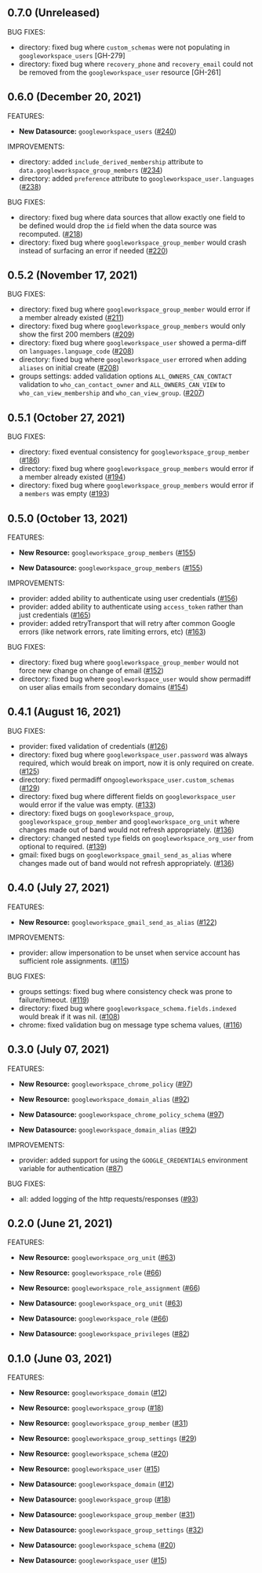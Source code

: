 ## 0.7.0 (Unreleased)

BUG FIXES:

* directory: fixed bug where `custom_schemas` were not populating in `googleworkspace_users` [GH-279]
* directory: fixed bug where `recovery_phone` and `recovery_email` could not be removed from the `googleworkspace_user` resource [GH-261]

## 0.6.0 (December 20, 2021)

FEATURES:

* **New Datasource:** `googleworkspace_users` ([#240](https://github.com/hashicorp/terraform-provider-googleworkspace/issues/240))

IMPROVEMENTS:

* directory: added `include_derived_membership` attribute to `data.googleworkspace_group_members` ([#234](https://github.com/hashicorp/terraform-provider-googleworkspace/issues/234))
* directory: added `preference` attribute to `googleworkspace_user.languages` ([#238](https://github.com/hashicorp/terraform-provider-googleworkspace/issues/238))

BUG FIXES:

* directory: fixed bug where data sources that allow exactly one field to be defined would drop the `id` field when the data source was recomputed. ([#218](https://github.com/hashicorp/terraform-provider-googleworkspace/issues/218))
* directory: fixed bug where `googleworkspace_group_member` would crash instead of surfacing an error if needed ([#220](https://github.com/hashicorp/terraform-provider-googleworkspace/issues/220))

## 0.5.2 (November 17, 2021)

BUG FIXES:

* directory: fixed bug where `googleworkspace_group_member` would error if a member already existed ([#211](https://github.com/hashicorp/terraform-provider-googleworkspace/issues/211))
* directory: fixed bug where `googleworkspace_group_members` would only show the first 200 members ([#209](https://github.com/hashicorp/terraform-provider-googleworkspace/issues/209))
* directory: fixed bug where `googleworkspace_user` showed a perma-diff on `languages.language_code` ([#208](https://github.com/hashicorp/terraform-provider-googleworkspace/issues/208))
* directory: fixed bug where `googleworkspace_user` errored when adding `aliases` on initial create ([#208](https://github.com/hashicorp/terraform-provider-googleworkspace/issues/208))
* groups settings: added validation options `ALL_OWNERS_CAN_CONTACT` validation to `who_can_contact_owner` and `ALL_OWNERS_CAN_VIEW` to `who_can_view_membership` and `who_can_view_group`. ([#207](https://github.com/hashicorp/terraform-provider-googleworkspace/issues/207))

## 0.5.1 (October 27, 2021)

BUG FIXES:

* directory: fixed eventual consistency for `googleworkspace_group_member` ([#186](https://github.com/hashicorp/terraform-provider-googleworkspace/issues/186))
* directory: fixed bug where `googleworkspace_group_members` would error if a member already existed ([#194](https://github.com/hashicorp/terraform-provider-googleworkspace/issues/194))
* directory: fixed bug where `googleworkspace_group_members` would error if a `members` was empty ([#193](https://github.com/hashicorp/terraform-provider-googleworkspace/issues/193))

## 0.5.0 (October 13, 2021)

FEATURES:

* **New Resource:**   `googleworkspace_group_members` ([#155](https://github.com/hashicorp/terraform-provider-googleworkspace/issues/155))

* **New Datasource:** `googleworkspace_group_members` ([#155](https://github.com/hashicorp/terraform-provider-googleworkspace/issues/155))

IMPROVEMENTS:

* provider: added ability to authenticate using user credentials ([#156](https://github.com/hashicorp/terraform-provider-googleworkspace/issues/156))
* provider: added ability to authenticate using `access_token` rather than just credentials ([#165](https://github.com/hashicorp/terraform-provider-googleworkspace/issues/165))
* provider: added retryTransport that will retry after common Google errors (like network errors, rate limiting errors, etc) ([#163](https://github.com/hashicorp/terraform-provider-googleworkspace/issues/163))

BUG FIXES:

* directory: fixed bug where `googleworkspace_group_member` would not force new change on change of email ([#152](https://github.com/hashicorp/terraform-provider-googleworkspace/issues/152))
* directory: fixed bug where `googleworkspace_user` would show permadiff on user alias emails from secondary domains ([#154](https://github.com/hashicorp/terraform-provider-googleworkspace/issues/154))

## 0.4.1 (August 16, 2021)

BUG FIXES:

* provider: fixed validation of credentials ([#126](https://github.com/hashicorp/terraform-provider-googleworkspace/issues/126))
* directory: fixed bug where `googleworkspace_user.password` was always required, which would break on import, now it is only required on create. ([#125](https://github.com/hashicorp/terraform-provider-googleworkspace/issues/125))
* directory: fixed permadiff on`googleworkspace_user.custom_schemas` ([#129](https://github.com/hashicorp/terraform-provider-googleworkspace/issues/129))
* directory: fixed bug where different fields on `googleworkspace_user` would error if the value was empty. ([#133](https://github.com/hashicorp/terraform-provider-googleworkspace/issues/133))
* directory: fixed bugs on `googleworkspace_group`, `googleworkspace_group_member` and `googleworkspace_org_unit` where changes made out of band would not refresh appropriately. ([#136](https://github.com/hashicorp/terraform-provider-googleworkspace/issues/136))
* directory: changed nested `type` fields on `googleworkspace_org_user` from optional to required. ([#139](https://github.com/hashicorp/terraform-provider-googleworkspace/issues/139))
* gmail: fixed bugs on `googleworkspace_gmail_send_as_alias` where changes made out of band would not refresh appropriately. ([#136](https://github.com/hashicorp/terraform-provider-googleworkspace/issues/136))

## 0.4.0 (July 27, 2021)

FEATURES:

* **New Resource:** `googleworkspace_gmail_send_as_alias` ([#122](https://github.com/hashicorp/terraform-provider-googleworkspace/issues/122))

IMPROVEMENTS:

* provider: allow impersonation to be unset when service account has sufficient role assignments. ([#115](https://github.com/hashicorp/terraform-provider-googleworkspace/issues/115))

BUG FIXES:

* groups settings: fixed bug where consistency check was prone to failure/timeout. ([#119](https://github.com/hashicorp/terraform-provider-googleworkspace/issues/119))
* directory: fixed bug where `googleworkspace_schema.fields.indexed` would break if it was nil. ([#108](https://github.com/hashicorp/terraform-provider-googleworkspace/issues/108))
* chrome: fixed validation bug on message type schema values, ([#116](https://github.com/hashicorp/terraform-provider-googleworkspace/issues/116))

## 0.3.0 (July 07, 2021)

FEATURES:

* **New Resource:** `googleworkspace_chrome_policy` ([#97](https://github.com/hashicorp/terraform-provider-googleworkspace/issues/97))
* **New Resource:** `googleworkspace_domain_alias` ([#92](https://github.com/hashicorp/terraform-provider-googleworkspace/issues/92))

* **New Datasource:**   `googleworkspace_chrome_policy_schema` ([#97](https://github.com/hashicorp/terraform-provider-googleworkspace/issues/97))
* **New Datasource:**   `googleworkspace_domain_alias` ([#92](https://github.com/hashicorp/terraform-provider-googleworkspace/issues/92))

IMPROVEMENTS:

* provider: added support for using the `GOOGLE_CREDENTIALS` environment variable for authentication ([#87](https://github.com/hashicorp/terraform-provider-googleworkspace/issues/87))

BUG FIXES:

* all: added logging of the http requests/responses ([#93](https://github.com/hashicorp/terraform-provider-googleworkspace/issues/93))

## 0.2.0 (June 21, 2021)

FEATURES:

* **New Resource:** `googleworkspace_org_unit` ([#63](https://github.com/hashicorp/terraform-provider-googleworkspace/issues/63))
* **New Resource:** `googleworkspace_role` ([#66](https://github.com/hashicorp/terraform-provider-googleworkspace/issues/66))
* **New Resource:** `googleworkspace_role_assignment` ([#66](https://github.com/hashicorp/terraform-provider-googleworkspace/issues/66))

* **New Datasource:**   `googleworkspace_org_unit` ([#63](https://github.com/hashicorp/terraform-provider-googleworkspace/issues/63))
* **New Datasource:**   `googleworkspace_role` ([#66](https://github.com/hashicorp/terraform-provider-googleworkspace/issues/66))
* **New Datasource:**   `googleworkspace_privileges` ([#82](https://github.com/hashicorp/terraform-provider-googleworkspace/issues/82))

## 0.1.0 (June 03, 2021)

FEATURES:

* **New Resource:** `googleworkspace_domain` ([#12](https://github.com/hashicorp/terraform-provider-googleworkspace/issues/12))
* **New Resource:** `googleworkspace_group` ([#18](https://github.com/hashicorp/terraform-provider-googleworkspace/issues/18))
* **New Resource:** `googleworkspace_group_member` ([#31](https://github.com/hashicorp/terraform-provider-googleworkspace/issues/31))
* **New Resource:** `googleworkspace_group_settings` ([#29](https://github.com/hashicorp/terraform-provider-googleworkspace/issues/29))
* **New Resource:** `googleworkspace_schema` ([#20](https://github.com/hashicorp/terraform-provider-googleworkspace/issues/20))
* **New Resource:** `googleworkspace_user` ([#15](https://github.com/hashicorp/terraform-provider-googleworkspace/issues/15))

* **New Datasource:**   `googleworkspace_domain` ([#12](https://github.com/hashicorp/terraform-provider-googleworkspace/issues/12))
* **New Datasource:**   `googleworkspace_group` ([#18](https://github.com/hashicorp/terraform-provider-googleworkspace/issues/18))
* **New Datasource:**   `googleworkspace_group_member` ([#31](https://github.com/hashicorp/terraform-provider-googleworkspace/issues/31))
* **New Datasource:**   `googleworkspace_group_settings` ([#32](https://github.com/hashicorp/terraform-provider-googleworkspace/issues/32))
* **New Datasource:**   `googleworkspace_schema` ([#20](https://github.com/hashicorp/terraform-provider-googleworkspace/issues/20))
* **New Datasource:**   `googleworkspace_user` ([#15](https://github.com/hashicorp/terraform-provider-googleworkspace/issues/15))
